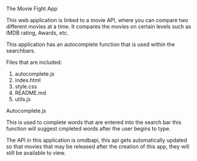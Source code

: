 The Movie Fight App

This web application is linked to a movie API, where you can compare two different movies at a time. It compares the movies on certain levels such as IMDB rating, Awards, etc.

This application has an autocomplete function that is used within the searchbars. 

Files that are included: 

1. autocomplete.js
2. index.html
3. style.css
4. README.md 
5. utils.js 


Autocomplete.js

This is used to complete words that are entered into the search bar this function will suggest cmpleted words after the user begins to type.


The API in this application is omdbapi, this api gets automatically updated so that movies that may be released after the creation of this app, they will still be available to view.
